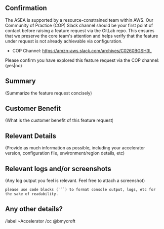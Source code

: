 ## Confirmation
The ASEA is supported by a resource-constrained team within AWS. Our Community of Practice (COP) Slack channel should be your first point of contact before raising a feature request via the GitLab repo. This ensures that we preserve the core team's attention and helps verify that the feature under request is not already achievable via configuration.

* COP Channel: https://amzn-aws.slack.com/archives/C0260BGSH3L

Please confirm you have explored this feature request via the COP channel:
(yes|no)


## Summary
(Summarize the feature request concisely)


## Customer Benefit
(What is the customer benefit of this feature request)


## Relevant Details
(Provide as much information as possible, including your accelerator version, configuration file, environment/region details, etc)


## Relevant logs and/or screenshots
(Any log output you feel is relevant. Feel free to attach a screenshot)


```
please use code blocks (```) to format console output, logs, etc for the sake of readability.
```

## Any other details?


/label ~Accelerator
/cc @bmycroft